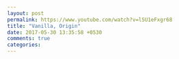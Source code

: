 ```yaml
---
layout: post
permalink: https://www.youtube.com/watch?v=lSU1eFxgr68
title: "Vanilla, Origin"
date: 2017-05-30 13:35:58 +0530
comments: true
categories: 
---
```

